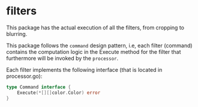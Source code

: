 # filters

This package has the actual execution of all the filters, from cropping to blurring.

This package follows the `command` design pattern, i.e, each filter (command)
contains the computation logic in the Execute method for the filter that 
furthermore will be invoked by the `processor`.

Each filter implements the following interface (that is located in processor.go):
```go
type Command interface {
	Execute(*[][]color.Color) error
}
```